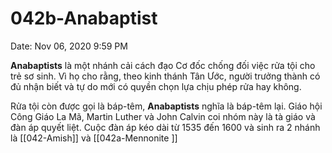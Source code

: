 # 042b-Anabaptist

Date: Nov 06, 2020 9:59 PM

**Anabaptists** là một nhánh cải cách đạo Cơ đốc chống đối việc rửa tội cho trẻ sơ sinh. Vì họ cho rằng, theo kinh thánh Tân Ước, người trưởng thành có đủ nhận biết và tự do mới có quyền chọn lựa chịu phép rửa hay không. 

Rửa tội còn được gọi là báp-têm, **Anabaptists** nghĩa là báp-têm lại. Giáo hội Công Giáo La Mã, Martin Luther và John Calvin coi nhóm này là tà giáo và đàn áp quyết liệt. Cuộc đàn áp kéo dài từ 1535 đến 1600 và sinh ra 2 nhánh là [[042-Amish]] và [[042a-Mennonite ]]